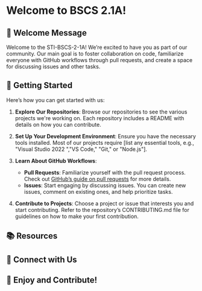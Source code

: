 # Welcome to BSCS 2.1A!

## 🎉 Welcome Message

Welcome to the STI-BSCS-2-1A! We’re excited to have you as part of our community. Our main goal is to foster collaboration on code, familiarize everyone with GitHub workflows through pull requests, and create a space for discussing issues and other tasks.

## 🚀 Getting Started

Here’s how you can get started with us:

1. **Explore Our Repositories**: Browse our repositories to see the various projects we're working on. Each repository includes a README with details on how you can contribute.

2. **Set Up Your Development Environment**: Ensure you have the necessary tools installed. Most of our projects require [list any essential tools, e.g., "Visual Studio 2022 ","VS Code," "Git," or "Node.js"].

3. **Learn About GitHub Workflows**:
   - **Pull Requests**: Familiarize yourself with the pull request process. Check out [GitHub’s guide on pull requests](https://docs.github.com/en/pull-requests/collaborating-with-your-team-on-github/about-pull-requests) for more details.
   - **Issues**: Start engaging by discussing issues. You can create new issues, comment on existing ones, and help prioritize tasks.

4. **Contribute to Projects**: Choose a project or issue that interests you and start contributing. Refer to the repository’s CONTRIBUTING.md file for guidelines on how to make your first contribution.

## 📚 Resources

## 🤝 Connect with Us

## 🚀 Enjoy and Contribute!

